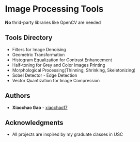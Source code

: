 # Image Processing Tools

**No** thrid-party libraries like OpenCV are needed


## Tools Directory

*  Filters for Image Denoising
*  Geometric Transformation
*  Histogram Equalization for Contrast Enhancement
*  Half-toning for Grey and Color Images Printing
*  Morphological Processing(Thinning, Shrinking, Skeletonizing)
*  Sobel Detector - Edge Detection
*  Vector Quantization for Image Compression


## Authors

* **Xiaochao Gao** - [xiaochao17](https://github.com/xiaochao17)

## Acknowledgments
* All projects are inspired by my graduate classes in USC
